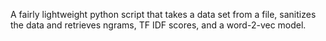 A fairly lightweight python script that takes a data set from a file, sanitizes the data and retrieves ngrams, TF IDF scores, and a word-2-vec model.
